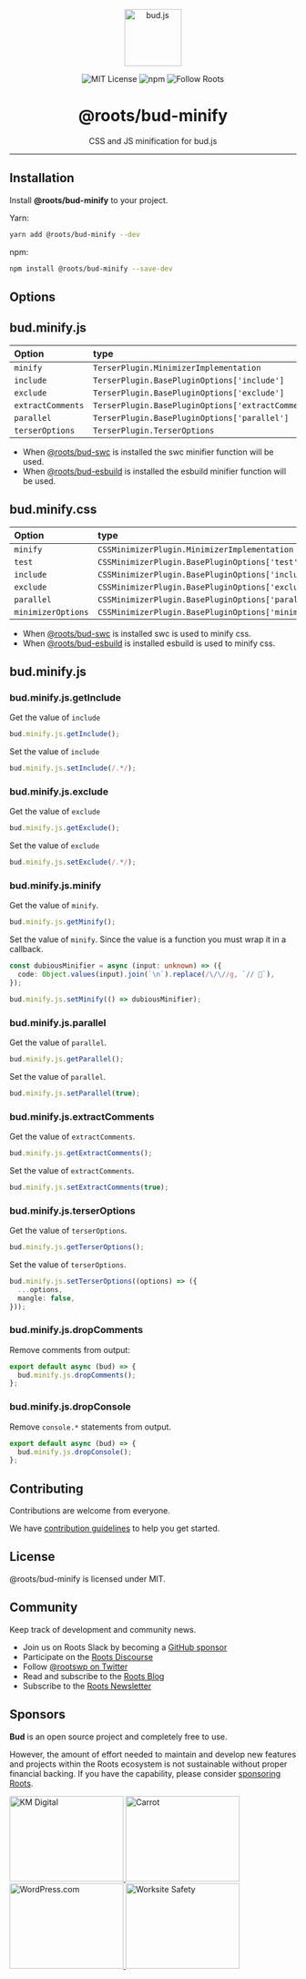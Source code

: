 <p align="center"><img src="https://cdn.roots.io/app/uploads/logo-bud.svg" height="100" alt="bud.js" /></p>

<p align="center">
  <img alt="MIT License" src="https://img.shields.io/github/license/roots/bud?color=%23525ddc&style=flat-square" />
  <img alt="npm" src="https://img.shields.io/npm/v/@roots/bud.svg?color=%23525ddc&style=flat-square" />
  <img alt="Follow Roots" src="https://img.shields.io/twitter/follow/rootswp.svg?color=%23525ddc&style=flat-square" />
</p>

<h1 align="center"><strong>@roots/bud-minify</strong></h1>

<p align="center">
  CSS and JS minification for bud.js
</p>

---

## Installation

Install **@roots/bud-minify** to your project.

Yarn:

```sh
yarn add @roots/bud-minify --dev
```

npm:

```sh
npm install @roots/bud-minify --save-dev
```

## Options

## bud.minify.js

| Option            | type                                                | Default     |
| :---------------- | :-------------------------------------------------- | :---------- |
| `minify`          | `TerserPlugin.MinimizerImplementation`              | `terser`    |
| `include`         | `TerserPlugin.BasePluginOptions['include']`         | `undefined` |
| `exclude`         | `TerserPlugin.BasePluginOptions['exclude']`         | `undefined` |
| `extractComments` | `TerserPlugin.BasePluginOptions['extractComments']` | `false`     |
| `parallel`        | `TerserPlugin.BasePluginOptions['parallel']`        | `true`      |
| `terserOptions`   | `TerserPlugin.TerserOptions`                        | `[object]`  |

- When [@roots/bud-swc](https://bud.js.org/extensions/bud-swc) is installed the swc minifier function will be used.
- When [@roots/bud-esbuild](https://bud.js.org/extensions/bud-esbuild) is installed the esbuild minifier function will be used.

## bud.minify.css

| Option             | type                                                       | Default        |
| :----------------- | :--------------------------------------------------------- | :------------- |
| `minify`           | `CSSMinimizerPlugin.MinimizerImplementation`               | `lightningcss` |
| `test`             | `CSSMinimizerPlugin.BasePluginOptions['test']`             | `undefined`    |
| `include`          | `CSSMinimizerPlugin.BasePluginOptions['include']`          | `undefined`    |
| `exclude`          | `CSSMinimizerPlugin.BasePluginOptions['exclude']`          | `undefined`    |
| `parallel`         | `CSSMinimizerPlugin.BasePluginOptions['parallel']`         | `true`         |
| `minimizerOptions` | `CSSMinimizerPlugin.BasePluginOptions['minimizerOptions']` | `[object]`     |

- When [@roots/bud-swc](https://bud.js.org/extensions/bud-swc) is installed swc is used to minify css.
- When [@roots/bud-esbuild](https://bud.js.org/extensions/bud-esbuild) is installed esbuild is used to minify css.

## bud.minify.js

### bud.minify.js.getInclude

Get the value of `include`

```ts
bud.minify.js.getInclude();
```

Set the value of `include`

```ts
bud.minify.js.setInclude(/.*/);
```

### bud.minify.js.exclude

Get the value of `exclude`

```ts
bud.minify.js.getExclude();
```

Set the value of `exclude`

```ts
bud.minify.js.setExclude(/.*/);
```

### bud.minify.js.minify

Get the value of `minify`.

```ts
bud.minify.js.getMinify();
```

Set the value of `minify`. Since the value is a function you must wrap it in a callback.

```ts
const dubiousMinifier = async (input: unknown) => ({
  code: Object.values(input).join(`\n`).replace(/\/\//g, `// 💸`),
});

bud.minify.js.setMinify(() => dubiousMinifier);
```

### bud.minify.js.parallel

Get the value of `parallel`.

```ts
bud.minify.js.getParallel();
```

Set the value of `parallel`.

```ts
bud.minify.js.setParallel(true);
```

### bud.minify.js.extractComments

Get the value of `extractComments`.

```ts
bud.minify.js.getExtractComments();
```

Set the value of `extractComments`.

```ts
bud.minify.js.setExtractComments(true);
```

### bud.minify.js.terserOptions

Get the value of `terserOptions`.

```ts
bud.minify.js.getTerserOptions();
```

Set the value of `terserOptions`.

```ts
bud.minify.js.setTerserOptions((options) => ({
  ...options,
  mangle: false,
}));
```

### bud.minify.js.dropComments

Remove comments from output:

```typescript
export default async (bud) => {
  bud.minify.js.dropComments();
};
```

### bud.minify.js.dropConsole

Remove `console.*` statements from output.

```typescript
export default async (bud) => {
  bud.minify.js.dropConsole();
};
```

## Contributing

Contributions are welcome from everyone.

We have [contribution guidelines](https://github.com/roots/guidelines/blob/master/CONTRIBUTING.md) to help you get started.

## License

@roots/bud-minify is licensed under MIT.

## Community

Keep track of development and community news.

- Join us on Roots Slack by becoming a [GitHub
  sponsor](https://github.com/sponsors/roots)
- Participate on the [Roots Discourse](https://discourse.roots.io/)
- Follow [@rootswp on Twitter](https://twitter.com/rootswp)
- Read and subscribe to the [Roots Blog](https://roots.io/blog/)
- Subscribe to the [Roots Newsletter](https://roots.io/subscribe/)

## Sponsors

**Bud** is an open source project and completely free to use.

However, the amount of effort needed to maintain and develop new features and projects within the Roots ecosystem is not sustainable without proper financial backing. If you have the capability, please consider [sponsoring Roots](https://github.com/sponsors/roots).

<a href="https://k-m.com/">
<img src="https://cdn.roots.io/app/uploads/km-digital.svg" alt="KM Digital" width="200" height="150"/>
</a>
<a href="https://carrot.com/">
<img src="https://cdn.roots.io/app/uploads/carrot.svg" alt="Carrot" width="200" height="150"/>
</a>
<a href="https://wordpress.com/">
<img src="https://cdn.roots.io/app/uploads/wordpress.svg" alt="WordPress.com" width="200" height="150"/>
</a>
<a href="https://worksitesafety.ca/careers/">
<img src="https://cdn.roots.io/app/uploads/worksite-safety.svg" alt="Worksite Safety" width="200" height="150"/>
</a>
